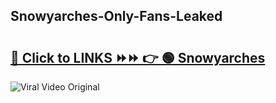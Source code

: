 
 ## Snowyarches-Only-Fans-Leaked

# <h2><a href="https://clipsfans.com/Snowyarches&ref=git">🔗 Click to LINKS ⏩⏩ 👉 🟢 Snowyarches </a></h2>

<a href="https://clipsfans.com/Snowyarches&ref=git" rel="nofollow" data-target="animated-image.originalLink"><img src="https://i.ibb.co.com/xMMVF88/686577567.gif" alt="Viral Video Original" style="max-width: 100%; display: inline-block;" data-target="animated-image.originalImage"></a>
